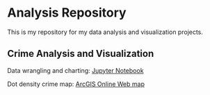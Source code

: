 # Analysis Repository

This is my repository for my data analysis and visualization projects.

## Crime Analysis and Visualization

Data wrangling and charting: [Jupyter Notebook](https://github.com/kenwtong/analytics/blob/main/cirme_analysis.ipynb)

Dot density crime map: [ArcGIS Online Web map](https://kenwtong.maps.arcgis.com/apps/mapviewer/index.html?webmap=97478547ff4c435486ff6879b22d3f73)
